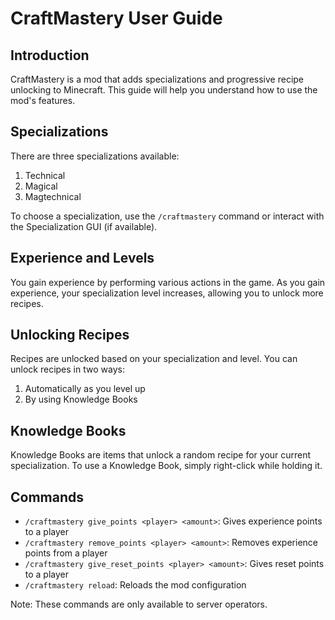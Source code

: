 # CraftMastery User Guide

## Introduction
CraftMastery is a mod that adds specializations and progressive recipe unlocking to Minecraft. This guide will help you understand how to use the mod's features.

## Specializations
There are three specializations available:
1. Technical
2. Magical
3. Magtechnical

To choose a specialization, use the `/craftmastery` command or interact with the Specialization GUI (if available).

## Experience and Levels
You gain experience by performing various actions in the game. As you gain experience, your specialization level increases, allowing you to unlock more recipes.

## Unlocking Recipes
Recipes are unlocked based on your specialization and level. You can unlock recipes in two ways:
1. Automatically as you level up
2. By using Knowledge Books

## Knowledge Books
Knowledge Books are items that unlock a random recipe for your current specialization. To use a Knowledge Book, simply right-click while holding it.

## Commands
- `/craftmastery give_points <player> <amount>`: Gives experience points to a player
- `/craftmastery remove_points <player> <amount>`: Removes experience points from a player
- `/craftmastery give_reset_points <player> <amount>`: Gives reset points to a player
- `/craftmastery reload`: Reloads the mod configuration

Note: These commands are only available to server operators.
